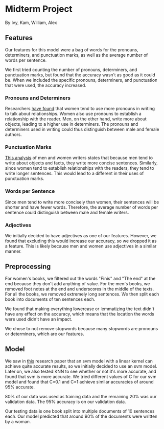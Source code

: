 # Midterm Project
By Ivy, Kam, William, Alex

## Features
Our features for this model were a bag of words for the pronouns, determiners, and punctuation marks, as well as the average number of words per sentence.

We first tried counting the number of pronouns, determiners, and punctuation marks, but found that the accuracy wasn't as good as it could be. When we included the specific pronouns, determiners, and punctuation that were used, the accuracy increased.

### Pronouns and Determiners
Researchers [have found](https://www.nature.com/articles/news030714-13) that women tend to use more pronouns in writing to talk about relationships. Women also use pronouns to establish a relationship with the reader. Men, on the other hand, write more about objects, leading to a higher use in determiners. The pronouns and determiners used in writing could thus distinguish between male and female authors.

### Punctuation Marks
[This analysis](https://www.textbroker.co.uk/the-gender-gap-do-men-and-women-write-differently) of men and women writers states that because men tend to write about objects and facts, they write more concise sentences. Similarly, since women tend to establish relationships with the readers, they tend to write longer sentences. This would lead to a different in their uses of punctuation marks.

### Words per Sentence
Since men tend to write more concisely than women, their sentences will be shorter and have fewer words. Therefore, the average number of words per sentence could distinguish between male and female writers.

### Adjectives
We initially decided to have adjectives as one of our features. However, we found that excluding this would increase our accuracy, so we dropped it as a feature. This is likely because men and women use adjectives in a similar manner.

## Preprocessing
For women's books, we filtered out the words "Finis" and "The end" at the end because they don't add anything of value. For the men's books, we removed foot notes at the end and underscores in the middle of the texts. For all the books, we removed extremely long sentences. We then split each book into documents of ten sentences each. 

We found that making everything lowercase or lemmatizing the text didn't have any effect on the accuracy, which means that the location the words were used didn't have an impact.

We chose to not remove stopwords because many stopwords are pronouns or determiners, which are our features.


## Model
We saw in [this](https://dl.acm.org/doi/10.1145/3389189.3397992) research paper that an svm model with a linear kernel can achieve quite accurate results, so we initially decided to use an svm model. Later on, we also tested KNN to see whether or not it's more accurate, and found that svm is more accurate. We tried different values of C for our svm model and found that C=0.1 and C=1 achieve similar accuracies of around 95% accurate.

80% of our data was used as training data and the remaining 20% was our validation data. The 95% accuracy is on our validation data. 

Our testing data is one book split into multiple documents of 10 sentences each. Our model predicted that around 90% of the documents were written by a woman.
